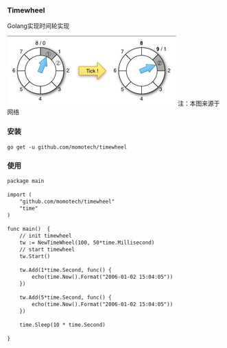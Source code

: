 ### Timewheel
Golang实现时间轮实现

![avatar](timewheel.png)
注：本图来源于网络

### 安装
```golang
go get -u github.com/momotech/timewheel

```

### 使用
```golang
package main

import (
    "github.com/momotech/timewheel"
    "time"
)

func main()  {
    // init timewheel
    tw := NewTimeWheel(100, 50*time.Millisecond)
    // start timewheel
    tw.Start()

    tw.Add(1*time.Second, func() {
        echo(time.Now().Format("2006-01-02 15:04:05"))
    })

    tw.Add(5*time.Second, func() {
        echo(time.Now().Format("2006-01-02 15:04:05"))
    })

    time.Sleep(10 * time.Second)
    
}
```